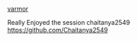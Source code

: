 [varmor](http://github.com/varmor)

Really Enjoyed the session
chaitanya2549
https://github.com/Chaitanya2549
